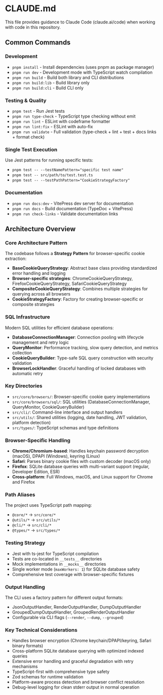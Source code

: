 # CLAUDE.md

This file provides guidance to Claude Code (claude.ai/code) when working with code in this repository.

## Common Commands

### Development

- `pnpm install` - Install dependencies (uses pnpm as package manager)
- `pnpm run dev` - Development mode with TypeScript watch compilation
- `pnpm run build` - Build both library and CLI distributions
- `pnpm run build:lib` - Build library only
- `pnpm run build:cli` - Build CLI only

### Testing & Quality

- `pnpm test` - Run Jest tests
- `pnpm run type-check` - TypeScript type checking without emit
- `pnpm run lint` - ESLint with codeframe formatter
- `pnpm run lint:fix` - ESLint with auto-fix
- `pnpm run validate` - Full validation (type-check + lint + test + docs links + format check)

### Single Test Execution

Use Jest patterns for running specific tests:

- `pnpm test -- --testNamePattern="specific test name"`
- `pnpm test -- src/path/to/test.test.ts`
- `pnpm test -- --testPathPattern="CookieStrategyFactory"`

### Documentation

- `pnpm run docs:dev` - VitePress dev server for documentation
- `pnpm run docs` - Build documentation (TypeDoc + VitePress)
- `pnpm run check-links` - Validate documentation links

## Architecture Overview

### Core Architecture Pattern

The codebase follows a **Strategy Pattern** for browser-specific cookie extraction:

- **BaseCookieQueryStrategy**: Abstract base class providing standardized error handling and logging
- **Browser-specific strategies**: ChromeCookieQueryStrategy, FirefoxCookieQueryStrategy, SafariCookieQueryStrategy
- **CompositeCookieQueryStrategy**: Combines multiple strategies for querying across all browsers
- **CookieStrategyFactory**: Factory for creating browser-specific or composite strategies

### SQL Infrastructure

Modern SQL utilities for efficient database operations:

- **DatabaseConnectionManager**: Connection pooling with lifecycle management and retry logic
- **QueryMonitor**: Performance tracking, slow query detection, and metrics collection
- **CookieQueryBuilder**: Type-safe SQL query construction with security validation
- **BrowserLockHandler**: Graceful handling of locked databases with automatic retry

### Key Directories

- `src/core/browsers/`: Browser-specific cookie query implementations
- `src/core/browsers/sql/`: SQL utilities (DatabaseConnectionManager, QueryMonitor, CookieQueryBuilder)
- `src/cli/`: Command-line interface and output handlers
- `src/utils/`: Shared utilities (logging, date handling, JWT validation, platform detection)
- `src/types/`: TypeScript schemas and type definitions

### Browser-Specific Handling

- **Chrome/Chromium-based**: Handles keychain password decryption (macOS), DPAPI (Windows), keyring (Linux)
- **Safari**: Parses binary cookie files with custom decoder (macOS only)
- **Firefox**: SQLite database queries with multi-variant support (regular, Developer Edition, ESR)
- **Cross-platform**: Full Windows, macOS, and Linux support for Chrome and Firefox

### Path Aliases

The project uses TypeScript path mapping:

- `@core/*` → `src/core/*`
- `@utils/*` → `src/utils/*`
- `@cli/*` → `src/cli/*`
- `@types/*` → `src/types/*`

### Testing Strategy

- Jest with ts-jest for TypeScript compilation
- Tests are co-located in `__tests__` directories
- Mock implementations in `__mocks__` directories
- Single worker mode (`maxWorkers: 1`) for SQLite database safety
- Comprehensive test coverage with browser-specific fixtures

### Output Handling

The CLI uses a factory pattern for different output formats:

- JsonOutputHandler, RenderOutputHandler, DumpOutputHandler
- GroupedDumpOutputHandler, GroupedRenderOutputHandler
- Configurable via CLI flags (`--render`, `--dump`, `--grouped`)

### Key Technical Considerations

- Handles browser encryption (Chrome keychain/DPAPI/keyring, Safari binary formats)
- Cross-platform SQLite database querying with optimized indexed queries
- Extensive error handling and graceful degradation with retry mechanisms
- TypeScript-first with comprehensive type safety
- Zod schemas for runtime validation
- Platform-aware process detection and browser conflict resolution
- Debug-level logging for clean stderr output in normal operation
